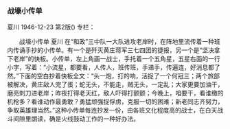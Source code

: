 ### 战壕小传单
夏川
1946-12-23
第2版()
专栏：

　　战壕小传单
    夏川
    在“和政”三中队一大队进攻老岸时，在阵地里流传着一种班内传诵手抄的小传单。有一个是歼灭黄庄蒋军三七四团的捷报，另一个是“坚决拿下老岸”的快板。小传单，左上角画一战士，手托着一个五角星，五星右面的一行小字，写着：“小流星，都要看，人传人，班传班，手递手，传遍连，好消息都了然。”下面的空白抄着快板全文：“头一炮，打的响，活捉了一个何冠三；两个旅部被解决，黄庄敌人完了蛋；蛇无头，不能走，贼无头，一定乱；大家更要加油干，磨亮刺刀进老岸；昨夜打得老天红，敌人吓得打颤颤；今晚上，咱要干，看谁缴的机枪多？看谁动作最勇敢？勇猛顽强捉俘虏，克服一切的困难；新老同志齐努力，争取英雄理当然。”这种小传单每连抄发一份，由各班文化程度高的战士，在白天战斗间隙里朗读，确是火线鼓动工作的一种好办法。
